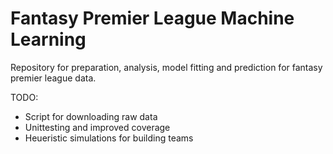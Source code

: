 # Fantasy Premier League Machine Learning
Repository for preparation, analysis, model fitting and prediction for fantasy premier league data.

TODO:
  - Script for downloading raw data
  - Unittesting and improved coverage
  - Heueristic simulations for building teams
